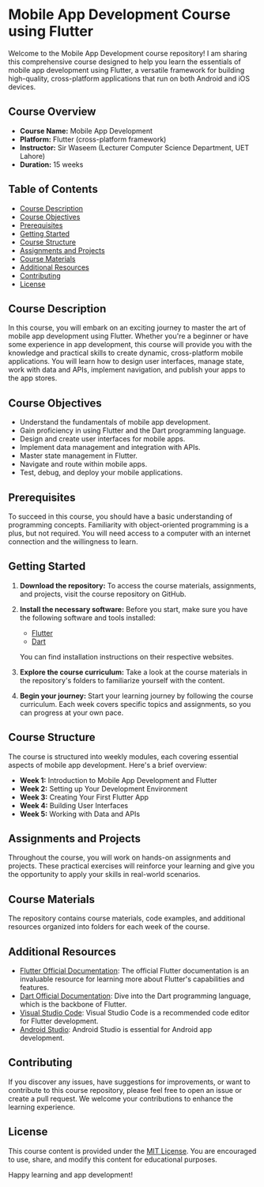 # Mobile App Development Course using Flutter

Welcome to the Mobile App Development course repository! I am sharing this comprehensive course designed to help you learn the essentials of mobile app development using Flutter, a versatile framework for building high-quality, cross-platform applications that run on both Android and iOS devices.

## Course Overview

- **Course Name:** Mobile App Development
- **Platform:** Flutter (cross-platform framework)
- **Instructor:** Sir Waseem (Lecturer Computer Science Department, UET Lahore)
- **Duration:** 15 weeks

## Table of Contents

- [Course Description](#course-description)
- [Course Objectives](#course-objectives)
- [Prerequisites](#prerequisites)
- [Getting Started](#getting-started)
- [Course Structure](#course-structure)
- [Assignments and Projects](#assignments-and-projects)
- [Course Materials](#course-materials)
- [Additional Resources](#additional-resources)
- [Contributing](#contributing)
- [License](#license)

## Course Description

In this course, you will embark on an exciting journey to master the art of mobile app development using Flutter. Whether you're a beginner or have some experience in app development, this course will provide you with the knowledge and practical skills to create dynamic, cross-platform mobile applications. You will learn how to design user interfaces, manage state, work with data and APIs, implement navigation, and publish your apps to the app stores.

## Course Objectives

- Understand the fundamentals of mobile app development.
- Gain proficiency in using Flutter and the Dart programming language.
- Design and create user interfaces for mobile apps.
- Implement data management and integration with APIs.
- Master state management in Flutter.
- Navigate and route within mobile apps.
- Test, debug, and deploy your mobile applications.

## Prerequisites

To succeed in this course, you should have a basic understanding of programming concepts. Familiarity with object-oriented programming is a plus, but not required. You will need access to a computer with an internet connection and the willingness to learn.

## Getting Started

1. **Download the repository:** To access the course materials, assignments, and projects, visit the course repository on GitHub.

2. **Install the necessary software:** Before you start, make sure you have the following software and tools installed:

   - [Flutter](https://flutter.dev/)
   - [Dart](https://dart.dev/)

   You can find installation instructions on their respective websites.

3. **Explore the course curriculum:** Take a look at the course materials in the repository's folders to familiarize yourself with the content.

4. **Begin your journey:** Start your learning journey by following the course curriculum. Each week covers specific topics and assignments, so you can progress at your own pace.

## Course Structure

The course is structured into weekly modules, each covering essential aspects of mobile app development. Here's a brief overview:

- **Week 1:** Introduction to Mobile App Development and Flutter
- **Week 2:** Setting up Your Development Environment
- **Week 3:** Creating Your First Flutter App
- **Week 4:** Building User Interfaces
- **Week 5:** Working with Data and APIs
<!-- - **Week 6:** State Management in Flutter
- **Week 7:** Navigation and Routing
- **Week 8:** Testing and Debugging
- **Week 9:** Publishing Your App -->

## Assignments and Projects

Throughout the course, you will work on hands-on assignments and projects. These practical exercises will reinforce your learning and give you the opportunity to apply your skills in real-world scenarios.


## Course Materials

The repository contains course materials, code examples, and additional resources organized into folders for each week of the course.

## Additional Resources

- [Flutter Official Documentation](https://flutter.dev/docs): The official Flutter documentation is an invaluable resource for learning more about Flutter's capabilities and features.
- [Dart Official Documentation](https://dart.dev/guides): Dive into the Dart programming language, which is the backbone of Flutter.
- [Visual Studio Code](https://code.visualstudio.com/): Visual Studio Code is a recommended code editor for Flutter development.
- [Android Studio](https://developer.android.com/studio): Android Studio is essential for Android app development.

## Contributing

If you discover any issues, have suggestions for improvements, or want to contribute to this course repository, please feel free to open an issue or create a pull request. We welcome your contributions to enhance the learning experience.

## License

This course content is provided under the [MIT License](LICENSE). You are encouraged to use, share, and modify this content for educational purposes.

Happy learning and app development!

